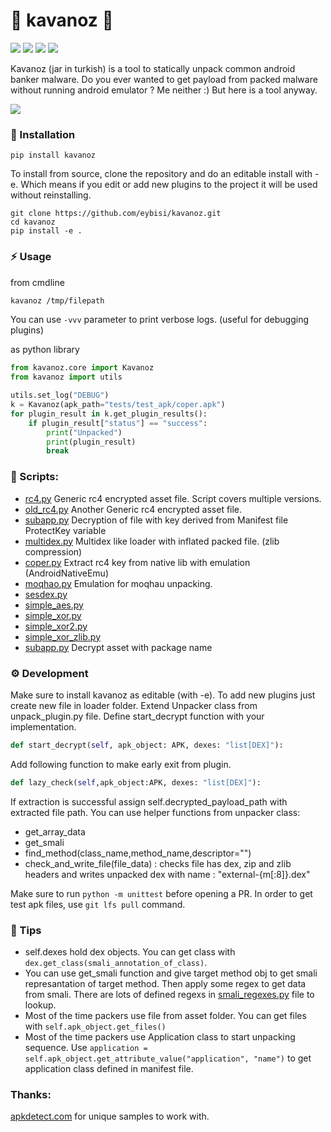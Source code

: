 # 🫙 kavanoz 🫙 
![](https://img.shields.io/github/license/eybisi/kavanoz)
![](https://img.shields.io/github/stars/eybisi/kavanoz)
![](https://img.shields.io/github/issues-closed/eybisi/kavanoz.svg)
![](https://img.shields.io/github/issues-pr-closed/eybisi/kavanoz.svg)

Kavanoz (jar in turkish) is a tool to statically unpack common android banker malware. 
Do you ever wanted to get payload from packed malware without running android emulator ? Me neither :) But here is a tool anyway.

![](assets/unpack.gif)

### :eyes: Installation

```
pip install kavanoz
```

To install from source, clone the repository and do an editable install with -e. Which means if you edit or add new plugins to the project it will be used without reinstalling.

```
git clone https://github.com/eybisi/kavanoz.git
cd kavanoz
pip install -e .
```

### :zap: Usage

from cmdline
```bash
kavanoz /tmp/filepath
```
You can use `-vvv` parameter to print verbose logs. (useful for debugging plugins)

as python library
```py
from kavanoz.core import Kavanoz
from kavanoz import utils

utils.set_log("DEBUG")
k = Kavanoz(apk_path="tests/test_apk/coper.apk")
for plugin_result in k.get_plugin_results():
    if plugin_result["status"] == "success":
        print("Unpacked")
        print(plugin_result)
        break
```

### :snake: Scripts:

- [rc4.py](src/kavanoz/loader/rc4.py) Generic rc4 encrypted asset file. Script covers multiple versions.
- [old_rc4.py](src/kavanoz/loader/old_rc4.py) Another Generic rc4 encrypted asset file.
- [subapp.py](src/kavanozloader/subapp.py) Decryption of file with key derived from Manifest file ProtectKey variable
- [multidex.py](src/kavanoz/loader/multidex.py) Multidex like loader with inflated packed file. (zlib compression)
- [coper.py](src/kavanoz/loader/coper.py) Extract rc4 key from native lib with emulation (AndroidNativeEmu)
- [moqhao.py](src/kavanozloader/moqhao.py) Emulation for moqhau unpacking.
- [sesdex.py](src/kavanoz/loader/sesdex.py)
- [simple_aes.py](src/kavanoz/loader/simple_aes.py)
- [simple_xor.py](src/kavanoz/loader/simple_xor.py)
- [simple_xor2.py](src/kavanoz/loader/simple_xor2.py)
- [simple_xor_zlib.py](src/kavanoz/loader/simple_xor_zlib.py)
- [subapp.py](src/kavanoz/loader/subapp.py) Decrypt asset with package name


### :gear: Development

Make sure to install kavanoz as editable (with -e). To add new plugins just create new file in loader folder. Extend Unpacker class from unpack_plugin.py file. Define start_decrypt function with your implementation. 
```py
def start_decrypt(self, apk_object: APK, dexes: "list[DEX]"):
```

Add following function to make early exit from plugin. 
```py
def lazy_check(self,apk_object:APK, dexes: "list[DEX]"):
```

If extraction is successful assign self.decrypted_payload_path with extracted file path.
You can use helper functions from unpacker class:
- get_array_data
- get_smali
- find_method(class_name,method_name,descriptor="")
- check_and_write_file(file_data) : checks file has dex, zip and zlib headers and writes unpacked dex with name : "external-{m[:8]}.dex"

Make sure to run `python -m unittest` before opening a PR. In order to get test apk files, use `git lfs pull` command.

### :book: Tips

- self.dexes hold dex objects. You can get class with `dex.get_class(smali_annotation_of_class)`.
- You can use get_smali function and give target method obj to get smali represantation of target method. Then apply some regex to get data from smali. There are lots of defined regexs in [smali_regexes.py](src/kavanoz/smali_regexes.py) file to lookup. 
- Most of the time packers use file from asset folder. You can get files with `self.apk_object.get_files()` 
- Most of the time packers use Application class to start unpacking sequence. Use `application = self.apk_object.get_attribute_value("application", "name")` to get application class defined in manifest file. 

### Thanks:
[apkdetect.com](https://apkdetect.com) for unique samples to work with. 

